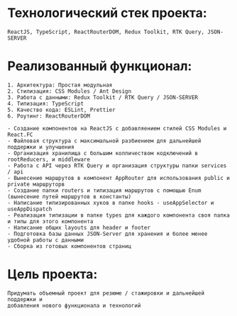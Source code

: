 # Технологический стек проекта: 
    ReactJS, TypeScript, ReactRouterDOM, Redux Toolkit, RTK Query, JSON-SERVER

# Реализованный функционал:
    1. Архитектура: Простая модульная
    2. Стилизация: CSS Modules / Ant Design 
    3. Работа с данными: Redux Toolkit / RTK Query / JSON-SERVER
    4. Типизация: TypeScript
    5. Качество кода: ESLint, Prettier
    6. Роутинг: ReactRouterDOM

    - Создание компонентов на ReactJS с добавляением стилей CSS Modules и React.FC
    - Файловая структура с максимальной разбиением для дальнейшей поддержки и улучшения
    - Организация хранилища с большим колличеством кодключений в rootReducers, и middleware
    - Работа с API через RTK Query и организация структуры папки services / api 
    - Вынесение маршрутов в компонент AppRouter для использования public и private маршруторв
    - Создание папки routers и типизация маршрутов с помощью Enum (вынесение путей маршрутов в константы)
    - Написание типизированных хуков в папке hooks - useAppSelector и useAppDispatch
    - Реализация типизации в папке types для каждого компонента своя папка и типы для этого компонента
    - Написание общих layouts для header и footer
    - Подготовка базы данных JSON-Server для хранения и более менее удобной работы с данными
    - Сборка из готовых компонентов страниц
    
# Цель проекта:
    Придумать объемный проект для резюме / стажировки и дальнейшей поддержки и 
    добавления нового функционала и технологий
